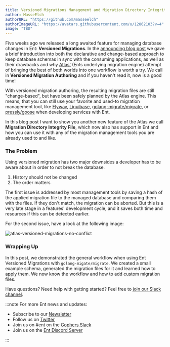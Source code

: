 ```yaml
---
title: Versioned Migrations Management and Migration Directory Integrity File
author: MasseElch
authorURL: "https://github.com/masseelch"
authorImageURL: "https://avatars.githubusercontent.com/u/12862103?v=4"
image: "TBD"
---
```


Five weeks ago we released a long awaited feature for managing database changes in Ent: **Versioned Migrations**. In
the [announcing blog post](2022-03-14-announcing-versioned-migrations.md) we gave a brief introduction into both the
declarative and change-based approach to keep database schemas in sync with the consuming applications, as well as their
drawbacks and why [Atlas'](https://atlasgo.io) (Ents underlying migration engine) attempt of bringing the best of both
worlds into one workflow is worth a try. We call in **Versioned Migration Authoring** and if you haven't read it, now is
a good time!

With versioned migration authoring, the resulting migration files are still "change-based", but have been safely planned
by the Atlas engine. This means, that you can still use your favorite and used-to migration management tool,
like [Flyway](https://flywaydb.org/), [Liquibase](https://liquibase.org/), 
[golang-migrate/migrate](https://github.com/golang-migrate/migrate), or 
[pressly/goose](https://github.com/pressly/goose) when developing services with Ent.

In this blog post I want to show you another new feature of the Atlas we call **Migration Directory Integrity File**,
which now also has support in Ent and how you can use it with any of the migration management tools you are already used
to and like. 

### The Problem

Using versioned migration has two major downsides a developer has to be aware about in order to not break the database.

1. History should not be changed
2. The order matters

The first issue is addressed by most management tools by saving a hash of the applied migration file to the managed
database and comparing them with the files. If they don't match, the migration can be aborted. But this is a very late
stage in a features' development cycle, and it saves both time and resources if this can be detected earlier.

For the second issue, have a look at the following image:

![atlas-versioned-migrations-no-conflict](https://entgo.io/images/assets/migrate/no-conflict.svg)

[//]: # ()
[//]: # ()
[//]: # ()
[//]: # (Initially, Atlas supported a style of managing database schemas that we call "declarative migrations". With declarative)

[//]: # (migrations, the desired state of the database schema is given as input to the migration engine, which plans and executes)

[//]: # (a set of actions to change the database to its desired state. This approach has been popularized in the field of)

[//]: # (cloud native infrastructure by projects such as Kubernetes and Terraform. It works great in many cases, in)

[//]: # (fact it has served the Ent framework very well in the past few years. However, database migrations are a very sensitive)

[//]: # (topic, and many projects require a more controlled approach.)

[//]: # ()
[//]: # (For this reason, most industry standard solutions, like [Flyway]&#40;https://flywaydb.org/&#41;)

[//]: # (, [Liquibase]&#40;https://liquibase.org/&#41;, or [golang-migrate/migrate]&#40;https://github.com/golang-migrate/migrate&#41; &#40;which is)

[//]: # (common in the Go ecosystem&#41;, support a workflow that they call "versioned migrations".)

[//]: # ()
[//]: # (With versioned migrations &#40;sometimes called "change base migrations"&#41; instead of describing the desired state &#40;"what the)

[//]: # (database should look like"&#41;, you describe the changes itself &#40;"how to reach the state"&#41;. Most of the time this is done )

[//]: # (by creating a set of SQL files containing the statements needed. Each of the files is assigned a unique version and a)

[//]: # (description of the changes. Tools like the ones mentioned earlier are then able to interpret the migration files and to)

[//]: # (apply &#40;some of&#41; them in the correct order to transition to the desired database structure.)

[//]: # ()
[//]: # (In this post, I want to showcase a new kind of migration workflow that has recently been added to Atlas and Ent. We call)

[//]: # (it "versioned migration authoring" and it's an attempt to combine the simplicity and expressiveness of the declarative)

[//]: # (approach with the safety and explicitness of versioned migrations. With versioned migration authoring, users still)

[//]: # (declare their desired state and use the Atlas engine to plan a safe migration from the existing to the new state.)

[//]: # (However, instead of coupling the planning and execution, it is instead written into a file which can be checked into)

[//]: # (source control, fine-tuned manually and reviewed in normal code review processes.)

[//]: # ()
[//]: # (As an example, I will demonstrate the workflow with `golang-migrate/migrate`. )

[//]: # ()
[//]: # (### Getting Started)

[//]: # ()
[//]: # (The very first thing to do, is to make sure you have an up-to-date Ent version:)

[//]: # ()
[//]: # (```shell)

[//]: # (go get -u entgo.io/ent@master)

[//]: # (```)

[//]: # ()
[//]: # (There are two ways to have Ent generate migration files for schema changes. The first one is to use an instantiated Ent)

[//]: # (client and the second one to generate the changes from a parsed schema graph. This post will take the second approach,)

[//]: # (if you want to learn how to use the first one you can have a look at)

[//]: # (the [documentation]&#40;./docs/versioned-migrations#from-client&#41;.)

[//]: # ()
[//]: # (### Generating Versioned Migration Files)

[//]: # ()
[//]: # (Since we have enabled the versioned migrations feature now, let's create a small schema and generate the initial set of)

[//]: # (migration files. Consider the following schema for a fresh Ent project:)

[//]: # ()
[//]: # (```go title="ent/schema/user.go")

[//]: # (package schema)

[//]: # ()
[//]: # (import &#40;)

[//]: # (	"entgo.io/ent")

[//]: # (	"entgo.io/ent/schema/field")

[//]: # (	"entgo.io/ent/schema/index")

[//]: # (&#41;)

[//]: # ()
[//]: # (// User holds the schema definition for the User entity.)

[//]: # (type User struct {)

[//]: # (	ent.Schema)

[//]: # (})

[//]: # ()
[//]: # (// Fields of the User.)

[//]: # (func &#40;User&#41; Fields&#40;&#41; []ent.Field {)

[//]: # (	return []ent.Field{)

[//]: # (		field.String&#40;"username"&#41;,)

[//]: # (	})

[//]: # (})

[//]: # ()
[//]: # (// Indexes of the User.)

[//]: # (func &#40;User&#41; Indexes&#40;&#41; []ent.Index {)

[//]: # (	return []ent.Index{)

[//]: # (		index.Fields&#40;"username"&#41;.Unique&#40;&#41;,)

[//]: # (	})

[//]: # (})

[//]: # ()
[//]: # (```)

[//]: # ()
[//]: # (As I stated before, we want to use the parsed schema graph to compute the difference between our schema and the)

[//]: # (connected database. Here is an example of a &#40;semi-&#41;persistent MySQL docker container to use if you want to follow along:)

[//]: # ()
[//]: # (```shell)

[//]: # (docker run --rm --name ent-versioned-migrations --detach --env MYSQL_ROOT_PASSWORD=pass --env MYSQL_DATABASE=ent -p 3306:3306 mysql)

[//]: # (```)

[//]: # ()
[//]: # (Once you are done, you can shut down the container and remove all resources with `docker stop ent-versioned-migrations`.)

[//]: # ()
[//]: # (Now, let's create a small function that loads the schema graph and generates the migration files. Create a new Go file)

[//]: # (named `main.go` and copy the following contents:)

[//]: # ()
[//]: # (```go title="main.go")

[//]: # (package main)

[//]: # ()
[//]: # (import &#40;)

[//]: # (	"context")

[//]: # (	"log")

[//]: # (	"os")

[//]: # ()
[//]: # (	"ariga.io/atlas/sql/migrate")

[//]: # (	"entgo.io/ent/dialect/sql")

[//]: # (	"entgo.io/ent/dialect/sql/schema")

[//]: # (	"entgo.io/ent/entc")

[//]: # (	"entgo.io/ent/entc/gen")

[//]: # (	_ "github.com/go-sql-driver/mysql")

[//]: # (&#41;)

[//]: # ()
[//]: # (func main&#40;&#41; {)

[//]: # (	// We need a name for the new migration file.)

[//]: # (	if len&#40;os.Args&#41; < 2 {)

[//]: # (		log.Fatalln&#40;"no name given"&#41;)

[//]: # (	})

[//]: # (	// Create a local migration directory.)

[//]: # (	dir, err := migrate.NewLocalDir&#40;"migrations"&#41;)

[//]: # (	if err != nil {)

[//]: # (		log.Fatalln&#40;err&#41;)

[//]: # (	})

[//]: # (	// Load the graph.)

[//]: # (	graph, err := entc.LoadGraph&#40;"./ent/schema", &gen.Config{}&#41;)

[//]: # (	if err != nil {)

[//]: # (		log.Fatalln&#40;err&#41;)

[//]: # (	})

[//]: # (	tbls, err := graph.Tables&#40;&#41;)

[//]: # (	if err != nil {)

[//]: # (		log.Fatalln&#40;err&#41;)

[//]: # (	})

[//]: # (	// Open connection to the database.)

[//]: # (	drv, err := sql.Open&#40;"mysql", "root:pass@tcp&#40;localhost:3306&#41;/ent"&#41;)

[//]: # (	if err != nil {)

[//]: # (		log.Fatalln&#40;err&#41;)

[//]: # (	})

[//]: # (	// Inspect the current database state and compare it with the graph.)

[//]: # (	m, err := schema.NewMigrate&#40;drv, schema.WithDir&#40;dir&#41;&#41;)

[//]: # (	if err != nil {)

[//]: # (		log.Fatalln&#40;err&#41;)

[//]: # (	})

[//]: # (	if err := m.NamedDiff&#40;context.Background&#40;&#41;, os.Args[1], tbls...&#41;; err != nil {)

[//]: # (		log.Fatalln&#40;err&#41;)

[//]: # (	})

[//]: # (})

[//]: # (```)

[//]: # ()
[//]: # (All we have to do now is create the migration directory and execute the above Go file:)

[//]: # ()
[//]: # (```shell)

[//]: # (mkdir migrations)

[//]: # (go run -mod=mod main.go initial)

[//]: # (```)

[//]: # ()
[//]: # (You will now see two new files in the `migrations` directory: `<timestamp>_initial.down.sql`)

[//]: # (and `<timestamp>_initial.up.sql`. The `x.up.sql` files are used to create the database version `x` and `x.down.sql` to)

[//]: # (roll back to the previous version.)

[//]: # ()
[//]: # (```sql title="<timestamp>_initial.up.sql")

[//]: # (CREATE TABLE `users` &#40;`id` bigint NOT NULL AUTO_INCREMENT, `username` varchar&#40;191&#41; NOT NULL, PRIMARY KEY &#40;`id`&#41;, UNIQUE INDEX `user_username` &#40;`username`&#41;&#41; CHARSET utf8mb4 COLLATE utf8mb4_bin;)

[//]: # (```)

[//]: # ()
[//]: # (```sql title="<timestamp>_initial.down.sql")

[//]: # (DROP TABLE `users`;)

[//]: # (```)

[//]: # ()
[//]: # (### Applying Migrations)

[//]: # ()
[//]: # (To apply these migrations on your database, install the `golang-migrate/migrate` tool as described in)

[//]: # (their [README]&#40;https://github.com/golang-migrate/migrate/blob/master/cmd/migrate/README.md&#41;. Then run the following)

[//]: # (command to check if everything went as it should.)

[//]: # ()
[//]: # (```shell)

[//]: # (migrate -help)

[//]: # (```)

[//]: # (```text)

[//]: # (Usage: migrate OPTIONS COMMAND [arg...])

[//]: # (       migrate [ -version | -help ])

[//]: # ()
[//]: # (Options:)

[//]: # (  -source          Location of the migrations &#40;driver://url&#41;)

[//]: # (  -path            Shorthand for -source=file://path)

[//]: # (  -database        Run migrations against this database &#40;driver://url&#41;)

[//]: # (  -prefetch N      Number of migrations to load in advance before executing &#40;default 10&#41;)

[//]: # (  -lock-timeout N  Allow N seconds to acquire database lock &#40;default 15&#41;)

[//]: # (  -verbose         Print verbose logging)

[//]: # (  -version         Print version)

[//]: # (  -help            Print usage)

[//]: # ()
[//]: # (Commands:)

[//]: # (  create [-ext E] [-dir D] [-seq] [-digits N] [-format] NAME)

[//]: # (               Create a set of timestamped up/down migrations titled NAME, in directory D with extension E.)

[//]: # (               Use -seq option to generate sequential up/down migrations with N digits.)

[//]: # (               Use -format option to specify a Go time format string.)

[//]: # (  goto V       Migrate to version V)

[//]: # (  up [N]       Apply all or N up migrations)

[//]: # (  down [N]     Apply all or N down migrations)

[//]: # (  drop         Drop everything inside database)

[//]: # (  force V      Set version V but don't run migration &#40;ignores dirty state&#41;)

[//]: # (  version      Print current migration version)

[//]: # (```)

[//]: # ()
[//]: # (Now we can execute our initial migration and sync the database with our schema:)

[//]: # ()
[//]: # (```shell)

[//]: # (migrate -source 'file://migrations' -database 'mysql://root:pass@tcp&#40;localhost:3306&#41;/ent' up)

[//]: # (```)

[//]: # (```text)

[//]: # (<timestamp>/u initial &#40;349.256951ms&#41;)

[//]: # (```)

[//]: # ()
[//]: # (### Workflow)

[//]: # ()
[//]: # (To demonstrate the usual workflow when using versioned migrations we will both edit our schema graph and generate the)

[//]: # (migration changes for it, and manually create a set of migration files to seed the database with some data. First, we)

[//]: # (will add a Group schema and a many-to-many relation to the existing User schema, next create an admin Group with an)

[//]: # (admin User in it. Go ahead and make the following changes:)

[//]: # ()
[//]: # (```go title="ent/schema/user.go" {22-28})

[//]: # (package schema)

[//]: # ()
[//]: # (import &#40;)

[//]: # (	"entgo.io/ent")

[//]: # (	"entgo.io/ent/schema/edge")

[//]: # (	"entgo.io/ent/schema/field")

[//]: # (	"entgo.io/ent/schema/index")

[//]: # (&#41;)

[//]: # ()
[//]: # (// User holds the schema definition for the User entity.)

[//]: # (type User struct {)

[//]: # (	ent.Schema)

[//]: # (})

[//]: # ()
[//]: # (// Fields of the User.)

[//]: # (func &#40;User&#41; Fields&#40;&#41; []ent.Field {)

[//]: # (	return []ent.Field{)

[//]: # (		field.String&#40;"username"&#41;,)

[//]: # (	})

[//]: # (})

[//]: # ()
[//]: # (// Edges of the User.)

[//]: # (func &#40;User&#41; Edges&#40;&#41; []ent.Edge {)

[//]: # (	return []ent.Edge{)

[//]: # (		edge.From&#40;"groups", Group.Type&#41;.)

[//]: # (			Ref&#40;"users"&#41;,)

[//]: # (	})

[//]: # (})

[//]: # ()
[//]: # (// Indexes of the User.)

[//]: # (func &#40;User&#41; Indexes&#40;&#41; []ent.Index {)

[//]: # (	return []ent.Index{)

[//]: # (		index.Fields&#40;"username"&#41;.Unique&#40;&#41;,)

[//]: # (	})

[//]: # (})

[//]: # (```)

[//]: # ()
[//]: # (```go title="ent/schema/group.go")

[//]: # (package schema)

[//]: # ()
[//]: # (import &#40;)

[//]: # (	"entgo.io/ent")

[//]: # (	"entgo.io/ent/schema/edge")

[//]: # (	"entgo.io/ent/schema/field")

[//]: # (	"entgo.io/ent/schema/index")

[//]: # (&#41;)

[//]: # ()
[//]: # (// Group holds the schema definition for the Group entity.)

[//]: # (type Group struct {)

[//]: # (	ent.Schema)

[//]: # (})

[//]: # ()
[//]: # (// Fields of the Group.)

[//]: # (func &#40;Group&#41; Fields&#40;&#41; []ent.Field {)

[//]: # (	return []ent.Field{)

[//]: # (		field.String&#40;"name"&#41;,)

[//]: # (	})

[//]: # (})

[//]: # ()
[//]: # (// Edges of the Group.)

[//]: # (func &#40;Group&#41; Edges&#40;&#41; []ent.Edge {)

[//]: # (	return []ent.Edge{)

[//]: # (		edge.To&#40;"users", User.Type&#41;,)

[//]: # (	})

[//]: # (})

[//]: # ()
[//]: # (// Indexes of the Group.)

[//]: # (func &#40;Group&#41; Indexes&#40;&#41; []ent.Index {)

[//]: # (	return []ent.Index{)

[//]: # (		index.Fields&#40;"name"&#41;.Unique&#40;&#41;,)

[//]: # (	})

[//]: # (})

[//]: # (```)

[//]: # (Once the schema is updated, create a new set of migration files.)

[//]: # ()
[//]: # (```shell)

[//]: # (go run -mod=mod main.go add_group_schema)

[//]: # (```)

[//]: # ()
[//]: # (Once again there will be two new files in the `migrations` directory: `<timestamp>_add_group_schema.down.sql`)

[//]: # (and `<timestamp>_add_group_schema.up.sql`.)

[//]: # ()
[//]: # (```sql title="<timestamp>_add_group_schema.up.sql")

[//]: # (CREATE TABLE `groups` &#40;`id` bigint NOT NULL AUTO_INCREMENT, `name` varchar&#40;191&#41; NOT NULL, PRIMARY KEY &#40;`id`&#41;, UNIQUE INDEX `group_name` &#40;`name`&#41;&#41; CHARSET utf8mb4 COLLATE utf8mb4_bin;)

[//]: # (CREATE TABLE `group_users` &#40;`group_id` bigint NOT NULL, `user_id` bigint NOT NULL, PRIMARY KEY &#40;`group_id`, `user_id`&#41;, CONSTRAINT `group_users_group_id` FOREIGN KEY &#40;`group_id`&#41; REFERENCES `groups` &#40;`id`&#41; ON DELETE CASCADE, CONSTRAINT `group_users_user_id` FOREIGN KEY &#40;`user_id`&#41; REFERENCES `users` &#40;`id`&#41; ON DELETE CASCADE&#41; CHARSET utf8mb4 COLLATE utf8mb4_bin;)

[//]: # (```)

[//]: # ()
[//]: # (```sql title="<timestamp>_add_group_schema.down.sql")

[//]: # (DROP TABLE `group_users`;)

[//]: # (DROP TABLE `groups`;)

[//]: # (```)

[//]: # ()
[//]: # (Now you can either edit the generated files to add the seed data or create new files for it. I chose the latter:)

[//]: # ()
[//]: # (```shell)

[//]: # (migrate create -format unix -ext sql -dir migrations seed_admin)

[//]: # (```)

[//]: # (```text)

[//]: # ([...]/ent-versioned-migrations/migrations/<timestamp>_seed_admin.up.sql)

[//]: # ([...]/ent-versioned-migrations/migrations/<timestamp>_seed_admin.down.sql)

[//]: # (```)

[//]: # ()
[//]: # (You can now edit those files and add statements to create an admin Group and User.)

[//]: # ()
[//]: # (```sql title="migrations/<timestamp>_seed_admin.up.sql")

[//]: # (INSERT INTO `groups` &#40;`id`, `name`&#41; VALUES &#40;1, 'Admins'&#41;;)

[//]: # (INSERT INTO `users` &#40;`id`, `username`&#41; VALUES &#40;1, 'admin'&#41;;)

[//]: # (INSERT INTO `group_users` &#40;`group_id`, `user_id`&#41; VALUES &#40;1, 1&#41;;)

[//]: # (```)

[//]: # ()
[//]: # (```sql title="migrations/<timestamp>_seed_admin.down.sql")

[//]: # (DELETE FROM `group_users` where `group_id` = 1 and `user_id` = 1;)

[//]: # (DELETE FROM `groups` where id = 1;)

[//]: # (DELETE FROM `users` where id = 1;)

[//]: # (```)

[//]: # ()
[//]: # (Apply the migrations once more, and you are done:)

[//]: # ()
[//]: # (```shell)

[//]: # (migrate -source file://migrations -database 'mysql://root:pass@tcp&#40;localhost:3306&#41;/ent' up)

[//]: # (```)

[//]: # ()
[//]: # (```text)

[//]: # (<timestamp>/u add_group_schema &#40;417.434415ms&#41;)

[//]: # (<timestamp>/u seed_admin &#40;674.189872ms&#41;)

[//]: # (```)

### Wrapping Up

In this post, we demonstrated the general workflow when using Ent Versioned Migrations with `golang-migate/migrate`. We
created a small example schema, generated the migration files for it and learned how to apply them. We now know the
workflow and how to add custom migration files. 

Have questions? Need help with getting started? Feel free to [join our Slack channel](https://entgo.io/docs/slack/).

:::note For more Ent news and updates:

- Subscribe to our [Newsletter](https://www.getrevue.co/profile/ent)
- Follow us on [Twitter](https://twitter.com/entgo_io)
- Join us on #ent on the [Gophers Slack](https://entgo.io/docs/slack)
- Join us on the [Ent Discord Server](https://discord.gg/qZmPgTE6RX)

:::
